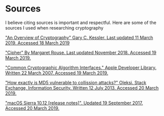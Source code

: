 
# Sources
I believe citing sources is important and respectful.
Here are some of the sources I used when researching cryptography

["An Overview of Cryptography" Gary C. Kessler. Last updated 11 March 2019. Accessed 18 March 2019](https://www.garykessler.net/library/crypto.html)

["Cipher" By Margaret Rouse. Last updated November 2018. Accessed 19 March 2019.](https://searchsecurity.techtarget.com/definition/cipher)

["Common Cryptographic Algorithm Interfaces."  Apple Developer Library. Written 22 March 2007. Accessed 19 March 2019.](https://developer.apple.com/library/archive/documentation/System/Conceptual/ManPages_iPhoneOS/man3/CCCryptor.3cc.html#//apple_ref/doc/man/3cc/CCCryptor.)

["How exactly is MD5 vulnerable to collission attacks?" Oleksi. Stack Exchange, Information Security. Written 12 July 2013. Accessed 20 March 2019.](https://security.stackexchange.com/questions/38801/how-exactly-is-md5-vulnerable-to-collission-attacks)

["macOS Sierra 10.12 [release notes]". Updated 19 September 2017. Accessed 20 March 2019. ](https://developer.apple.com/library/archive/releasenotes/MacOSX/WhatsNewInOSX/Articles/OSXv10.html)
